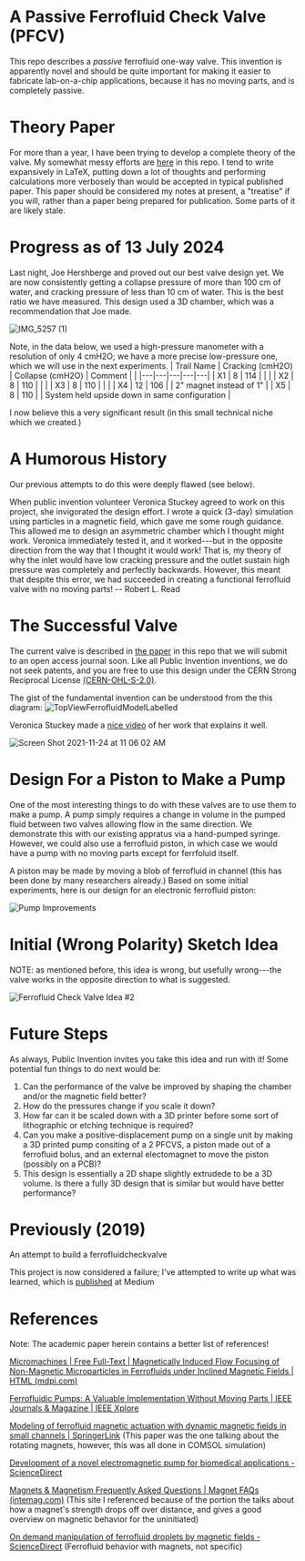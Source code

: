 # A Passive Ferrofluid Check Valve (PFCV)
This repo describes a *passive* ferrofluid one-way valve.
This invention is apparently novel and should be quite important for making it 
easier to fabricate lab-on-a-chip applications, because it has no moving parts,
and is completely passive.

# Theory Paper

For more than a year, I have been trying to develop a complete theory of the valve.
My somewhat messy efforts are [here](https://github.com/PubInv/ferrofluidcheckvalve/blob/master/doc/EnergyMinimization/passiveFerrofluidCheckValveTheory.pdf) in 
this repo. I tend to write expansively in LaTeX, putting down a lot of thoughts and performing calculations more
verbosely than would be accepted in typical published paper.  This paper should be considered my notes at present,
a "treatise" if you will, rather than a paper being prepared for publication. Some parts of it are likely stale.

# Progress as of 13 July 2024

Last night, Joe Hershberge and proved out our best valve design yet. We are 
now consistently getting a collapse pressure of more than 100 cm of water, 
and cracking pressure of less than 10 cm of water.
This is the best ratio we have measured. 
This design used a 3D chamber,
which was a recommendation that Joe made. 

![IMG_5257 (1)](https://github.com/user-attachments/assets/12c9c470-a207-405e-9202-e67b099f0d78)

Note, in the data below, we used a high-pressure manometer with a resolution of only 4 cmH2O;
we have a more precise low-pressure one, which we will use in the next experiments.
| Trail Name  | Cracking (cmH2O)  | Collapse (cmH2O)  |  Comment |   |
|---|---|---|---|---|
| X1  | 8 | 114  |   |   |
| X2  | 8  | 110   |   |   |
| X3  | 8  | 110  |   |   |
| X4  | 12  |  106 |   | 2" magnet instead of 1"  |
| X5  |  8 |  110 |   | System held upside down in same configuration  |


  I now believe this a very significant result (in this small technical niche which we created.)


# A Humorous History
Our previous attempts to do this were deeply flawed (see below).

When public invention volunteer Veronica Stuckey agreed to work on this project, 
she invigorated the design effort. I wrote a quick (3-day) simulation using particles
in a magnetic field, which gave me some rough guidance. This allowed
me to design an asymmetric chamber which I thought might work. 
Veronica immediately tested it, and it worked---but in the opposite direction from the
way that I thought it would work!
That is, my theory of why the inlet would have low cracking pressure and the outlet 
sustain high pressure was completely and perfectly backwards. However, this meant
that despite this error, we had succeeded in creating a functional ferrofluid valve
with no moving parts!
-- Robert L. Read

# The Successful Valve

The current valve is described in [the paper](https://github.com/PubInv/ferrofluidcheckvalve/blob/master/doc/journal-1.2/asme2ej.pdf) in this repo that we will
submit to an open access journal soon. Like all Public Invention inventions, we do not seek patents, and you are free to use this design under the CERN Strong Reciprocal License [(CERN-OHL-S-2.0)](https://ohwr.org/cern_ohl_s_v2.txt). 

The gist of the fundamental invention can be understood from the this diagram:
![TopViewFerrofluidModelLabelled](https://user-images.githubusercontent.com/5296671/143282739-8558cb70-b031-4ace-9674-54a213ffebf4.png)

Veronica Stuckey made a [nice video](https://www.youtube.com/watch?v=IGzz6LX1n6A) of her work that explains it well.

![Screen Shot 2021-11-24 at 11 06 02 AM](https://user-images.githubusercontent.com/5296671/143283489-8d207dbe-410a-497d-abb8-928db957d92e.png)

# Design For a Piston to Make a Pump

One of the most interesting things to do with these valves are to use them to make a pump. A pump simply requires a change in volume in the 
pumped fluid between two valves allowing flow in the same direction. We demonstrate this with our existing appratus via a hand-pumped syringe.
However, we could also use a ferrofluid piston, in which case we would have a pump with no moving parts except for ferrfoluid itself.

A piston may be made by moving a blob of ferrofluid in channel (this has been done by many researchers already.) Based on some initial
experiments, here is our design for an electronic ferrofluid piston:

![Pump Improvements](https://user-images.githubusercontent.com/5296671/222033199-69d51536-0f8e-49c7-8b1f-76b9fa031a20.png)


# Initial (Wrong Polarity) Sketch Idea

NOTE: as mentioned before, this idea is wrong, but usefully wrong---the valve works in the opposite direction to what is suggested.

![Ferrofluid Check Valve Idea #2](https://user-images.githubusercontent.com/5296671/132899305-987c92eb-7473-424c-9d72-bdc92220f689.png)

# Future Steps

As always, Public Invention invites you take this idea and run with it! Some potential fun things to do next would be:
1. Can the performance of the valve be improved by shaping the chamber and/or the magnetic field better?
2. How do the pressures change if you scale it down?
3. How far can it be scaled down with a 3D printer before some sort of lithographic or etching technique is required?
4. Can you make a positive-displacement pump on a single unit by making a 3D printed pump consiting of a 2 PFCVS, a piston made out of a ferrofluid bolus, and an external electomagnet to move the piston (possibly on a PCB)?
5. This design is essentially a 2D shape slightly extrudede to be a 3D volume. Is there a fully 3D design that is similar but would have better performance?



# Previously (2019)
An attempt to build a ferrofluidcheckvalve

This project is now considered a failure; I've attempted to write up what was learned, which is [published](https://medium.com/@RobertLeeRead/failed-experiments-with-ferrofluid-742fa13b0ae1) at Medium

# References

Note: The academic paper herein contains a better list of references!

[Micromachines | Free Full-Text | Magnetically Induced Flow Focusing of Non-Magnetic Microparticles in Ferrofluids under Inclined Magnetic Fields | HTML (mdpi.com)](https://www.mdpi.com/2072-666X/10/1/56/htm)

[Ferrofluidic Pumps: A Valuable Implementation Without Moving Parts | IEEE Journals & Magazine | IEEE Xplore](https://ieeexplore.ieee.org/abstract/document/5196729/citations?tabFilter=patents#anchor-patent-citations)

[Modeling of ferrofluid magnetic actuation with dynamic magnetic fields in small channels | SpringerLink](https://link.springer.com/article/10.1007/s10404-014-1442-7)
(This paper was the one talking about the rotating magnets, however, this was all done in COMSOL simulation)

[Development of a novel electromagnetic pump for biomedical applications - ScienceDirect](https://www.sciencedirect.com/science/article/abs/pii/S092442471000049X)

[Magnets & Magnetism Frequently Asked Questions | Magnet FAQs (intemag.com)](https://www.intemag.com/magnetic-frequently-asked-questions)
(This site I referenced because of the portion the talks about how a magnet's strength drops off over distance, and gives a good overview on magnetic behavior for the uninitiated)

[On demand manipulation of ferrofluid droplets by magnetic fields - ScienceDirect](https://www.sciencedirect.com/science/article/abs/pii/S092540051631913X)
(Ferrofluid behavior with magnets, not specific)
